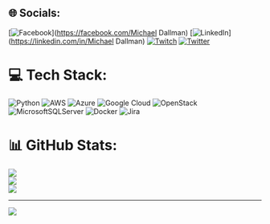 
## 🌐 Socials:
[![Facebook](https://img.shields.io/badge/Facebook-%231877F2.svg?logo=Facebook&logoColor=white)](https://facebook.com/Michael Dallman) [![LinkedIn](https://img.shields.io/badge/LinkedIn-%230077B5.svg?logo=linkedin&logoColor=white)](https://linkedin.com/in/Michael Dallman) [![Twitch](https://img.shields.io/badge/Twitch-%239146FF.svg?logo=Twitch&logoColor=white)](https://twitch.tv/COmputedocean) [![Twitter](https://img.shields.io/badge/Twitter-%231DA1F2.svg?logo=Twitter&logoColor=white)](https://twitter.com/Computedocean) 

# 💻 Tech Stack:
![Python](https://img.shields.io/badge/python-3670A0?style=for-the-badge&logo=python&logoColor=ffdd54) ![AWS](https://img.shields.io/badge/AWS-%23FF9900.svg?style=for-the-badge&logo=amazon-aws&logoColor=white) ![Azure](https://img.shields.io/badge/azure-%230072C6.svg?style=for-the-badge&logo=azure-devops&logoColor=white) ![Google Cloud](https://img.shields.io/badge/Google%20Cloud-%234285F4.svg?style=for-the-badge&logo=google-cloud&logoColor=white) ![OpenStack](https://img.shields.io/badge/Openstack-%23f01742.svg?style=for-the-badge&logo=openstack&logoColor=white) ![MicrosoftSQLServer](https://img.shields.io/badge/Microsoft%20SQL%20Sever-CC2927?style=for-the-badge&logo=microsoft%20sql%20server&logoColor=white) ![Docker](https://img.shields.io/badge/docker-%230db7ed.svg?style=for-the-badge&logo=docker&logoColor=white) ![Jira](https://img.shields.io/badge/jira-%230A0FFF.svg?style=for-the-badge&logo=jira&logoColor=white)
# 📊 GitHub Stats:
![](https://github-readme-stats.vercel.app/api?username=Computedocean&theme=dark&hide_border=false&include_all_commits=false&count_private=false)<br/>
![](https://github-readme-streak-stats.herokuapp.com/?user=Computedocean&theme=dark&hide_border=false)<br/>
![](https://github-readme-stats.vercel.app/api/top-langs/?username=Computedocean&theme=dark&hide_border=false&include_all_commits=false&count_private=false&layout=compact)

---
[![](https://visitcount.itsvg.in/api?id=Computedocean&icon=0&color=0)](https://visitcount.itsvg.in)

<!-- Proudly created with GPRM ( https://gprm.itsvg.in ) -->
